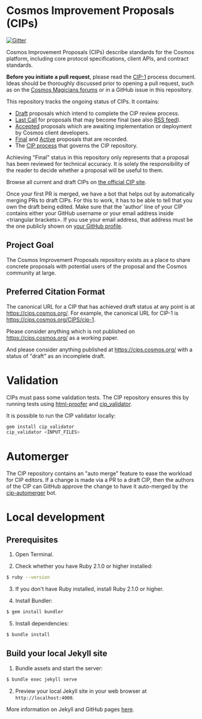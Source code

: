 # Cosmos Improvement Proposals (CIPs)

[![Gitter](https://badges.gitter.im/Join%20Chat.svg)](https://gitter.im/cosmos/CIPs?utm_source=badge&utm_medium=badge&utm_campaign=pr-badge)

Cosmos Improvement Proposals (CIPs) describe standards for the Cosmos platform, including core protocol specifications, client APIs, and contract standards.

**Before you initiate a pull request**, please read the [CIP-1](https://cips.cosmos.org/CIPS/cip-1) process document. Ideas should be thoroughly discussed prior to opening a pull request, such as on the [Cosmos Magicians forums](https://cosmos-magicians.org) or in a GitHub issue in this repository.

This repository tracks the ongoing status of CIPs. It contains:

- [Draft](https://cips.cosmos.org/all#draft) proposals which intend to complete the CIP review process.
- [Last Call](https://cips.cosmos.org/all#last-call) for proposals that may become final (see also [RSS feed](https://cips.cosmos.org/last-call.xml)).
- [Accepted](https://cips.cosmos.org/all#accepted) proposals which are awaiting implementation or deployment by Cosmos client developers.
- [Final](https://cips.cosmos.org/all#final) and [Active](https://cips.cosmos.org/all#active) proposals that are recorded.
- The [CIP process](./CIPS/cip-1.md#cip-work-flow) that governs the CIP repository.

Achieving "Final" status in this repository only represents that a proposal has been reviewed for technical accuracy. It is solely the responsibility of the reader to decide whether a proposal will be useful to them.

Browse all current and draft CIPs on [the official CIP site](https://cips.cosmos.org/).

Once your first PR is merged, we have a bot that helps out by automatically merging PRs to draft CIPs. For this to work, it has to be able to tell that you own the draft being edited. Make sure that the 'author' line of your CIP contains either your GitHub username or your email address inside \<triangular brackets>. If you use your email address, that address must be the one publicly shown on [your GitHub profile](https://github.com/settings/profile).

## Project Goal

The Cosmos Improvement Proposals repository exists as a place to share concrete proposals with potential users of the proposal and the Cosmos community at large.

## Preferred Citation Format

The canonical URL for a CIP that has achieved draft status at any point is at https://cips.cosmos.org/. For example, the canonical URL for CIP-1 is https://cips.cosmos.org/CIPS/cip-1.

Please consider anything which is not published on https://cips.cosmos.org/ as a working paper.

And please consider anything published at https://cips.cosmos.org/ with a status of "draft" as an incomplete draft.

# Validation

CIPs must pass some validation tests.  The CIP repository ensures this by running tests using [html-proofer](https://rubygems.org/gems/html-proofer) and [cip_validator](https://rubygems.org/gems/cip_validator).

It is possible to run the CIP validator locally:
```sh
gem install cip_validator
cip_validator <INPUT_FILES>
```

# Automerger

The CIP repository contains an "auto merge" feature to ease the workload for CIP editors.  If a change is made via a PR to a draft CIP, then the authors of the CIP can GitHub approve the change to have it auto-merged by the [cip-automerger](https://github.com/cip-automerger/automerger) bot.

# Local development

## Prerequisites

1. Open Terminal.

2. Check whether you have Ruby 2.1.0 or higher installed:

```sh
$ ruby --version
```

3. If you don't have Ruby installed, install Ruby 2.1.0 or higher.

4. Install Bundler:

```sh
$ gem install bundler
```

5. Install dependencies:

```sh
$ bundle install
```

## Build your local Jekyll site

1. Bundle assets and start the server:

```sh
$ bundle exec jekyll serve
```

2. Preview your local Jekyll site in your web browser at `http://localhost:4000`.

More information on Jekyll and GitHub pages [here](https://help.github.com/en/enterprise/2.14/user/articles/setting-up-your-github-pages-site-locally-with-jekyll).
